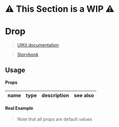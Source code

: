 # ⚠️ This Section is a WIP ⚠️


# Drop
> [UIKit documentation](https://getuikit.com/docs/Drop)

> [Storybook](https://0c370t.github.io/Svelte-UIKit3/docs/?path=/story/Drop--main)
## Usage

#### Props
| name        | type  | description                  | see also                        |
|-------------|-------|------------------------------|---------------------------------|

#### Real Example
> Note that all props are default values
